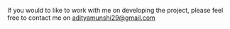 If you would to like to work with me on developing the project, please feel free to contact me on adityamunshi29@gmail.com
